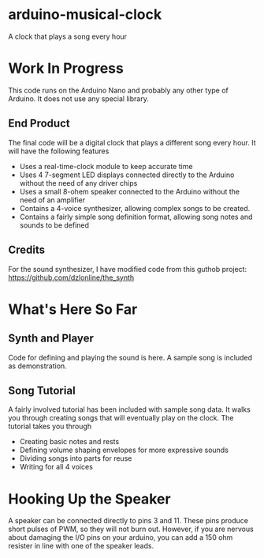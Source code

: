 # arduino-musical-clock
A clock that plays a song every hour
# Work In Progress

This code runs on the Arduino Nano and probably any other type of Arduino.  It does not use any special library.

## End Product

The final code will be a digital clock that plays a different song every hour.  It will have the following features
* Uses a real-time-clock module to keep accurate time
* Uses 4 7-segment LED displays connected directly to the Arduino without the need of any driver chips
* Uses a small 8-ohem speaker connected to the Arduino without the need of an amplifier
* Contains a 4-voice synthesizer, allowing complex songs to be created.
* Contains a fairly simple song definition format, allowing song notes and sounds to be defined

## Credits

For the sound synthesizer, I have modified code from this guthob project:
https://github.com/dzlonline/the_synth

# What's Here So Far

## Synth and Player

Code for defining and playing the sound is here.  A sample song is included as demonstration.

## Song Tutorial

A fairly involved tutorial has been included with sample song data.  It walks you through creating songs that will eventually
play on the clock.  The tutorial takes you through
* Creating basic notes and rests
* Defining volume shaping envelopes for more expressive sounds
* Dividing songs into parts for reuse
* Writing for all 4 voices

# Hooking Up the Speaker

A speaker can be connected directly to pins 3 and 11.  These pins produce short pulses of PWM, so they will not burn out.
However, if you are nervous about damaging the I/O pins on your arduino, you can add a 150 ohm resister in line with one of
the speaker leads.
